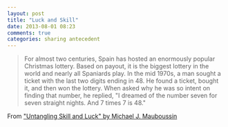 ```yaml
---
layout: post
title: "Luck and Skill"
date: 2013-08-01 08:23
comments: true
categories: sharing antecedent
---
```




> For almost two centuries, Spain has hosted an enormously popular Christmas lottery. Based on 
> payout, it is the biggest lottery in the world and nearly all Spaniards play. In the mid 1970s, a man 
> sought a ticket with the last two digits ending in 48. He found a ticket, bought it, and then won the 
> lottery. When asked why he was so intent on finding that number, he replied, "I dreamed of the 
> number seven for seven straight nights. And 7 times 7 is 48." 

From ["Untangling Skill and Luck" by Michael J. Mauboussin](http://vserver1.cscs.lsa.umich.edu/~spage/ONLINECOURSE/R15SkillandLuck.pdf) 

